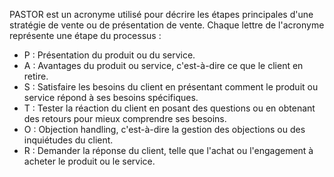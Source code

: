 PASTOR est un acronyme utilisé pour décrire les étapes principales d'une stratégie de vente ou de présentation de vente. Chaque lettre de l'acronyme représente une étape du processus :

- P : Présentation du produit ou du service.
- A : Avantages du produit ou service, c'est-à-dire ce que le client en retire.
- S : Satisfaire les besoins du client en présentant comment le produit ou service répond à ses besoins spécifiques.
- T : Tester la réaction du client en posant des questions ou en obtenant des retours pour mieux comprendre ses besoins.
- O : Objection handling, c'est-à-dire la gestion des objections ou des inquiétudes du client.
- R : Demander la réponse du client, telle que l'achat ou l'engagement à acheter le produit ou le service.
